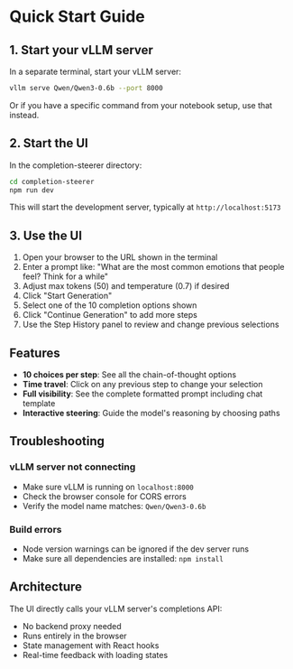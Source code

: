 # Quick Start Guide

## 1. Start your vLLM server

In a separate terminal, start your vLLM server:

```bash
vllm serve Qwen/Qwen3-0.6b --port 8000
```

Or if you have a specific command from your notebook setup, use that instead.

## 2. Start the UI

In the completion-steerer directory:

```bash
cd completion-steerer
npm run dev
```

This will start the development server, typically at `http://localhost:5173`

## 3. Use the UI

1. Open your browser to the URL shown in the terminal
2. Enter a prompt like: "What are the most common emotions that people feel? Think for a while"
3. Adjust max tokens (50) and temperature (0.7) if desired
4. Click "Start Generation"
5. Select one of the 10 completion options shown
6. Click "Continue Generation" to add more steps
7. Use the Step History panel to review and change previous selections

## Features

- **10 choices per step**: See all the chain-of-thought options
- **Time travel**: Click on any previous step to change your selection
- **Full visibility**: See the complete formatted prompt including chat template
- **Interactive steering**: Guide the model's reasoning by choosing paths

## Troubleshooting

### vLLM server not connecting
- Make sure vLLM is running on `localhost:8000`
- Check the browser console for CORS errors
- Verify the model name matches: `Qwen/Qwen3-0.6b`

### Build errors
- Node version warnings can be ignored if the dev server runs
- Make sure all dependencies are installed: `npm install`

## Architecture

The UI directly calls your vLLM server's completions API:
- No backend proxy needed
- Runs entirely in the browser
- State management with React hooks
- Real-time feedback with loading states
